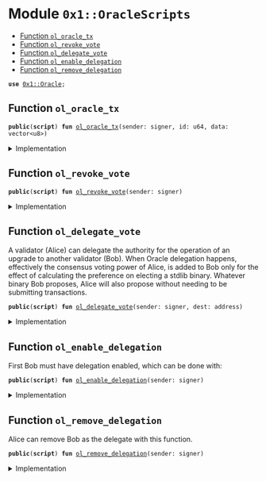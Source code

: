 
<a name="0x1_OracleScripts"></a>

# Module `0x1::OracleScripts`



-  [Function `ol_oracle_tx`](#0x1_OracleScripts_ol_oracle_tx)
-  [Function `ol_revoke_vote`](#0x1_OracleScripts_ol_revoke_vote)
-  [Function `ol_delegate_vote`](#0x1_OracleScripts_ol_delegate_vote)
-  [Function `ol_enable_delegation`](#0x1_OracleScripts_ol_enable_delegation)
-  [Function `ol_remove_delegation`](#0x1_OracleScripts_ol_remove_delegation)


<pre><code><b>use</b> <a href="Oracle.md#0x1_Oracle">0x1::Oracle</a>;
</code></pre>



<a name="0x1_OracleScripts_ol_oracle_tx"></a>

## Function `ol_oracle_tx`



<pre><code><b>public</b>(<b>script</b>) <b>fun</b> <a href="ol_oracle.md#0x1_OracleScripts_ol_oracle_tx">ol_oracle_tx</a>(sender: signer, id: u64, data: vector&lt;u8&gt;)
</code></pre>



<details>
<summary>Implementation</summary>


<pre><code><b>public</b>(<b>script</b>) <b>fun</b> <a href="ol_oracle.md#0x1_OracleScripts_ol_oracle_tx">ol_oracle_tx</a>(sender: signer, id: u64, data: vector&lt;u8&gt;) {
    <a href="Oracle.md#0x1_Oracle_handler">Oracle::handler</a>(&sender, id, data);
}
</code></pre>



</details>

<a name="0x1_OracleScripts_ol_revoke_vote"></a>

## Function `ol_revoke_vote`



<pre><code><b>public</b>(<b>script</b>) <b>fun</b> <a href="ol_oracle.md#0x1_OracleScripts_ol_revoke_vote">ol_revoke_vote</a>(sender: signer)
</code></pre>



<details>
<summary>Implementation</summary>


<pre><code><b>public</b>(<b>script</b>) <b>fun</b> <a href="ol_oracle.md#0x1_OracleScripts_ol_revoke_vote">ol_revoke_vote</a>(sender: signer) {
    <a href="Oracle.md#0x1_Oracle_revoke_my_votes">Oracle::revoke_my_votes</a>(&sender);
}
</code></pre>



</details>

<a name="0x1_OracleScripts_ol_delegate_vote"></a>

## Function `ol_delegate_vote`

A validator (Alice) can delegate the authority for the operation of an upgrade to another validator (Bob). When Oracle delegation happens, effectively the consensus voting power of Alice, is added to Bob only for the effect of calculating the preference on electing a stdlib binary. Whatever binary Bob proposes, Alice will also propose without needing to be submitting transactions.


<pre><code><b>public</b>(<b>script</b>) <b>fun</b> <a href="ol_oracle.md#0x1_OracleScripts_ol_delegate_vote">ol_delegate_vote</a>(sender: signer, dest: address)
</code></pre>



<details>
<summary>Implementation</summary>


<pre><code><b>public</b>(<b>script</b>) <b>fun</b> <a href="ol_oracle.md#0x1_OracleScripts_ol_delegate_vote">ol_delegate_vote</a>(sender: signer, dest: address) {
    // <b>if</b> for some reason not delegated
    <a href="Oracle.md#0x1_Oracle_enable_delegation">Oracle::enable_delegation</a>(&sender);

    <a href="Oracle.md#0x1_Oracle_delegate_vote">Oracle::delegate_vote</a>(&sender, dest);
}
</code></pre>



</details>

<a name="0x1_OracleScripts_ol_enable_delegation"></a>

## Function `ol_enable_delegation`

First Bob must have delegation enabled, which can be done with:


<pre><code><b>public</b>(<b>script</b>) <b>fun</b> <a href="ol_oracle.md#0x1_OracleScripts_ol_enable_delegation">ol_enable_delegation</a>(sender: signer)
</code></pre>



<details>
<summary>Implementation</summary>


<pre><code><b>public</b>(<b>script</b>) <b>fun</b> <a href="ol_oracle.md#0x1_OracleScripts_ol_enable_delegation">ol_enable_delegation</a>(sender: signer) {
    <a href="Oracle.md#0x1_Oracle_enable_delegation">Oracle::enable_delegation</a>(&sender);
}
</code></pre>



</details>

<a name="0x1_OracleScripts_ol_remove_delegation"></a>

## Function `ol_remove_delegation`

Alice can remove Bob as the delegate with this function.


<pre><code><b>public</b>(<b>script</b>) <b>fun</b> <a href="ol_oracle.md#0x1_OracleScripts_ol_remove_delegation">ol_remove_delegation</a>(sender: signer)
</code></pre>



<details>
<summary>Implementation</summary>


<pre><code><b>public</b>(<b>script</b>) <b>fun</b> <a href="ol_oracle.md#0x1_OracleScripts_ol_remove_delegation">ol_remove_delegation</a>(sender: signer) {
    <a href="Oracle.md#0x1_Oracle_remove_delegate_vote">Oracle::remove_delegate_vote</a>(&sender);
}
</code></pre>



</details>


[//]: # ("File containing references which can be used from documentation")
[ACCESS_CONTROL]: https://github.com/diem/dip/blob/main/dips/dip-2.md
[ROLE]: https://github.com/diem/dip/blob/main/dips/dip-2.md#roles
[PERMISSION]: https://github.com/diem/dip/blob/main/dips/dip-2.md#permissions
